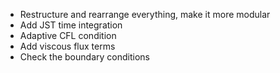 - Restructure and rearrange everything, make it more modular
- Add JST time integration
- Adaptive CFL condition
- Add viscous flux terms
- Check the boundary conditions
